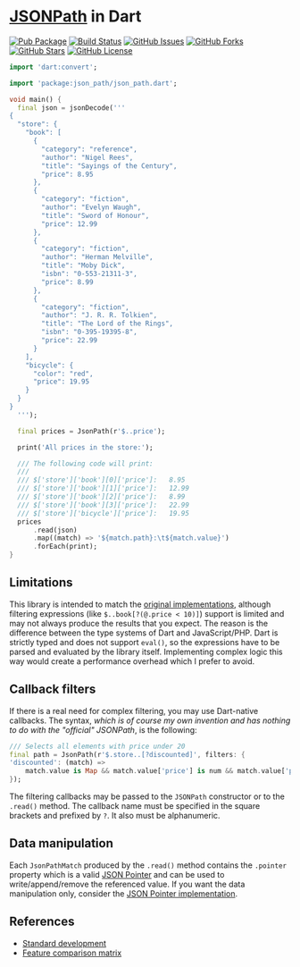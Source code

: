 # [JSONPath] in Dart
[![Pub Package](https://img.shields.io/pub/v/json_path.svg)](https://pub.dev/packages/json_path)
[![Build Status](https://github.com/f3ath/jessie/actions/workflows/dart.yml/badge.svg?branch=master)](https://github.com/f3ath/jessie/actions/workflows/dart.yml)
[![GitHub Issues](https://img.shields.io/github/issues/f3ath/jessie.svg)](https://github.com/f3ath/jessie/issues)
[![GitHub Forks](https://img.shields.io/github/forks/f3ath/jessie.svg)](https://github.com/f3ath/jessie/network)
[![GitHub Stars](https://img.shields.io/github/stars/f3ath/jessie.svg)](https://github.com/f3ath/jessie/stargazers)
[![GitHub License](https://img.shields.io/badge/license-MIT-blue.svg)](https://raw.githubusercontent.com/f3ath/jessie/master/LICENSE)

```dart
import 'dart:convert';

import 'package:json_path/json_path.dart';

void main() {
  final json = jsonDecode('''
{
  "store": {
    "book": [
      {
        "category": "reference",
        "author": "Nigel Rees",
        "title": "Sayings of the Century",
        "price": 8.95
      },
      {
        "category": "fiction",
        "author": "Evelyn Waugh",
        "title": "Sword of Honour",
        "price": 12.99
      },
      {
        "category": "fiction",
        "author": "Herman Melville",
        "title": "Moby Dick",
        "isbn": "0-553-21311-3",
        "price": 8.99
      },
      {
        "category": "fiction",
        "author": "J. R. R. Tolkien",
        "title": "The Lord of the Rings",
        "isbn": "0-395-19395-8",
        "price": 22.99
      }
    ],
    "bicycle": {
      "color": "red",
      "price": 19.95
    }
  }
}  
  ''');

  final prices = JsonPath(r'$..price');

  print('All prices in the store:');

  /// The following code will print:
  ///
  /// $['store']['book'][0]['price']:	8.95
  /// $['store']['book'][1]['price']:	12.99
  /// $['store']['book'][2]['price']:	8.99
  /// $['store']['book'][3]['price']:	22.99
  /// $['store']['bicycle']['price']:	19.95
  prices
      .read(json)
      .map((match) => '${match.path}:\t${match.value}')
      .forEach(print);
}
```

## Limitations
This library is intended to match the [original implementations], although filtering expressions (like `$..book[?(@.price < 10)]`) 
support is limited and may not always produce the results that you expect. The reason is the
difference between the type systems of Dart and JavaScript/PHP. Dart is strictly typed and does not support `eval()`,
so the expressions have to be parsed and evaluated by the library itself. Implementing complex logic this way would
create a performance overhead which I prefer to avoid.

## Callback filters
If there is a real need for complex filtering, you may use Dart-native callbacks. The syntax, _which is of course my own
invention and has nothing to do with the "official" JSONPath_, is the following:
```dart
/// Selects all elements with price under 20
final path = JsonPath(r'$.store..[?discounted]', filters: {
'discounted': (match) =>
    match.value is Map && match.value['price'] is num && match.value['price'] < 20
});
``` 
The filtering callbacks may be passed to the `JSONPath` constructor or to the `.read()` method. The callback name
must be specified in the square brackets and prefixed by `?`. It also must be alphanumeric.

## Data manipulation
Each `JsonPathMatch` produced by the `.read()` method contains the `.pointer` property which is a valid [JSON Pointer]
and can be used to write/append/remove the referenced value. If you want the data manipulation only, 
consider the [JSON Pointer implementation].

## References
- [Standard development](https://github.com/ietf-wg-jsonpath/draft-ietf-jsonpath-base)
- [Feature comparison matrix](https://cburgmer.github.io/json-path-comparison/)

[JSONPath]: https://goessner.net/articles/JsonPath/
[JSON Pointer]: https://datatracker.ietf.org/doc/html/rfc6901
[JSON Pointer implementation]: https://pub.dev/packages/rfc_6901
[original implementations]: https://goessner.net/articles/JsonPath/index.html#e4